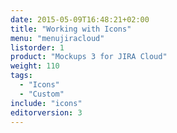 ```yaml
---
date: 2015-05-09T16:48:21+02:00
title: "Working with Icons"
menu: "menujiracloud"
listorder: 1
product: "Mockups 3 for JIRA Cloud"
weight: 110
tags:
  - "Icons"
  - "Custom"
include: "icons"
editorversion: 3
---
```

